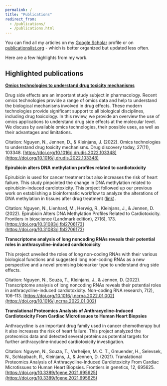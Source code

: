 ```yaml
---
permalink: /
title: "Publications"
redirect_from: 
  - /publications/
  - /publications.html
---
```


You can find all my articles on my [Google Scholar](https://scholar.google.com/citations?user=pgWeRbwAAAAJ&hl=en) profile or on [publicationslist.org](http://publicationslist.org/nhan-nguyen) - which is better organized but updated less often.

Here are a few highlights from my work.

Highlighted publications
------


**[Omics technologies to understand drug toxicity mechanisms](https://doi.org/10.1016/j.drudis.2022.103348)**

Drug side effects are an important study subject in pharmacology. Recent omics technologies provide a range of omics data and help to understand the biological mechanisms involved in drug effects. These modern technologies provide significant support to all biological disciplines, including drug toxicology. In this review, we provide an overview the use of omics applications to understand drug side effects at the molecular level. We discuss by available omics technologies, their possible uses, as well as their advantages and limitations. 

Citation: Nguyen, N., Jennen, D., & Kleinjans, J. (2022). Omics technologies to understand drug toxicity mechanisms. Drug discovery today, 27(11), 103348. [https://doi.org/10.1016/j.drudis.2022.103348](https://doi.org/10.1016/j.drudis.2022.103348)

**Epirubicin alters DNA methylation profiles related to cardiotoxicity**

Epirubicin is used for cancer treatment but also increases the risk of heart failure. This study pinpointed the change in DNA methylation related to epirubicin-induced cardiotoxicity. This project followed up our previous work on establishing a bioinformatic workflow to analyze the alterations of DNA methylation in tissues after drug treatment ([link](https://doi.org/10.1145/3510427.3510437)).

Citation: Nguyen, N., Lienhard, M., Herwig, R., Kleinjans, J., & Jennen, D. (2022). Epirubicin Alters DNA Methylation Profiles Related to Cardiotoxicity. Frontiers in bioscience (Landmark edition), 27(6), 173. [https://doi.org/10.31083/j.fbl2706173](https://doi.org/10.31083/j.fbl2706173)

**Transcriptome analysis of long noncoding RNAs reveals their potential roles in anthracycline-induced cardiotoxicity**

This project unveiled the roles of long non-coding RNAs with their various biological functions and suggested long non-coding RNAs as a new perspective and a novel promising biomarker type to understand drug side effects. 

Citation: Nguyen, N., Souza, T., Kleinjans, J., & Jennen, D. (2022). Transcriptome analysis of long noncoding RNAs reveals their potential roles in anthracycline-induced cardiotoxicity. Non-coding RNA research, 7(2), 106–113. [https://doi.org/10.1016/j.ncrna.2022.01.002](https://doi.org/10.1016/j.ncrna.2022.01.002)

**Translational Proteomics Analysis of Anthracycline-Induced Cardiotoxicity From Cardiac Microtissues to Human Heart Biopsies**

Anthracycline is an important drug family used in cancer chemotherapy but it also increases the risk of heart failure. This project analyzed the proteomics data and detected several proteins as potential targets for further anthracycline-induced cardiotoxicity investigation.

Citation: Nguyen, N., Souza, T., Verheijen, M. C. T., Gmuender, H., Selevsek, N., Schlapbach, R., Kleinjans, J., & Jennen, D. (2021). Translational Proteomics Analysis of Anthracycline-Induced Cardiotoxicity From Cardiac Microtissues to Human Heart Biopsies. Frontiers in genetics, 12, 695625. [https://doi.org/10.3389/fgene.2021.695625](https://doi.org/10.3389/fgene.2021.695625)


